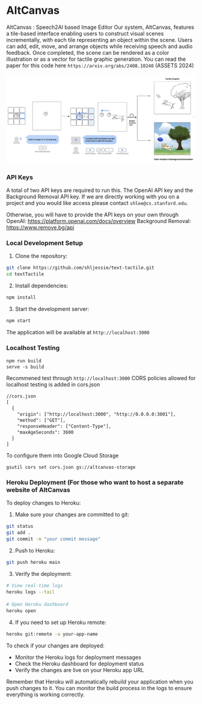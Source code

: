 # AltCanvas

AltCanvas : Speech2AI based Image Editor
Our system, AltCanvas, features a tile-based interface enabling users to construct visual scenes incrementally, with each tile representing an object within the scene. Users can add, edit, move, and arrange objects while receiving speech and audio feedback. Once completed, the scene can be rendered as a color illustration or as a vector for tactile graphic generation.
You can read the paper for this code here `https://arxiv.org/abs/2408.10240` (ASSETS 2024)

![AltCanvas](AltCanvas.png)

### API Keys 
A total of two API keys are required to run this.
The OpenAI API key and the Background Removal API key. 
If we are directly working with you on a project and you would like access please contact `shlee@cs.stanford.edu`.

Otherwise, you will have to provide the API keys on your own through 
OpenAI: https://platform.openai.com/docs/overview 
Background Removal: https://www.remove.bg/api 

### Local Development Setup

1. Clone the repository:
```bash
git clone https://github.com/shljessie/text-tactile.git
cd textTactile
```

2. Install dependencies:
```bash
npm install
```

3. Start the development server:
```bash
npm start
```

The application will be available at `http://localhost:3000`

### Localhost Testing 

```
npm run build 
serve -s build
```

Recommened test through `http://localhost:3000`
CORS policies allowed for localhost testing is added in cors.json 


```
//cors.json 
[
  {
    "origin": ["http://localhost:3000", "http://0.0.0.0:3001"],
    "method": ["GET"],
    "responseHeader": ["Content-Type"],
    "maxAgeSeconds": 3600
  }
]
```

To configure them into Google Cloud Storage
```
gsutil cors set cors.json gs://altcanvas-storage
```

### Heroku Deployment (For those who want to host a separate website of AltCanvas

To deploy changes to Heroku:

1. Make sure your changes are committed to git:
```bash
git status
git add .
git commit -m "your commit message"
```

2. Push to Heroku:
```bash
git push heroku main
```

3. Verify the deployment:
```bash
# View real-time logs
heroku logs --tail

# Open Heroku dashboard
heroku open
```

4. If you need to set up Heroku remote:
```bash
heroku git:remote -a your-app-name
```

To check if your changes are deployed:
- Monitor the Heroku logs for deployment messages
- Check the Heroku dashboard for deployment status
- Verify the changes are live on your Heroku app URL

Remember that Heroku will automatically rebuild your application when you push changes to it. You can monitor the build process in the logs to ensure everything is working correctly.
